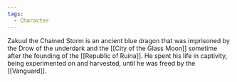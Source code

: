 ```yaml
---
tags:
  - Character
---
```

Zakuul the Chained Storm is an ancient blue dragon that was imprisoned by the Drow of the underdark and the [[City of the Glass Moon]] sometime after the founding of the [[Republic of Ruina]]. He spent his life in captivity, being experimented on and harvested, until he was freed by the [[Vanguard]].